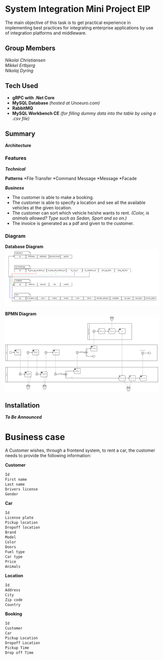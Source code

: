 # System Integration Mini Project EIP
The main objective of this task is to get practical experience in implementing best practices for integrating enterprise applications by use of integration platforms and middleware.

## Group Members
*Nikolai Christiansen*  
*Mikkel Ertbjerg*  
*Nikolaj Dyring*



## Tech Used
* **gRPC with .Net Core**
* **MySQL Database** *(hosted at Unoeuro.com)*
* **RabbitMQ**
* **MySQL Workbench CE** *(for filling dummy data into the table by using a .csv file)*

## Summary
**Architecture**
### Features
**_Technical_**


**Patterns**
*File Transfer
*Command Message
*Message
*Facade


**_Business_**
* The customer is able to make a booking.
* The customer is able to specify a location and see all the available vehicles at the given location.
* The customer can sort which vehicle he/she wants to rent. *(Color, is animals allowed? Type such as Sedan, Sport and so on.)*
* The invoice is generated as a pdf and given to the customer.

### Diagram
**Database Diagram**
![Database Diagram](https://github.com/mikkelertbjerg/SystemIntegration/blob/master/EMI/DatabaseDiagram.png)

**BPMN Diagram**
![BPMN Diagram](https://github.com/mikkelertbjerg/SystemIntegration/blob/master/EMI/BPMN_Diagram.png)

## Installation
**_To Be Announced_**


# Business case

A Customer wishes, through a frontend system, to rent a car, the customer needs to provide the following information:

**Customer**
```
Id
First name
Last name
Drivers license
Gender
```
**Car**
```
Id
License plate
Pickup location
Dropoff location
Brand
Model
Color
Doors
Fuel type
Car type 
Price
Animals
```
**Location**
```
Id
Address
City
Zip code
Country
```
**Booking**
```
Id
Customer
Car
Pickup Location
Dropoff Location
Pickup Time
Drop off Time
```
